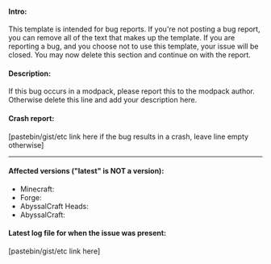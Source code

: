 #### Intro:

This template is intended for bug reports. If you're not posting a bug report, you can remove all of the text that makes up the template. If you are reporting a bug, and you choose not to use this template, your issue will be closed. You may now delete this section and continue on with the report.

#### Description:

If this bug occurs in a modpack, please report this to the modpack author. Otherwise delete this line and add your description here.

#### Crash report:

[pastebin/gist/etc link here if the bug results in a crash, leave line empty otherwise]

----

#### Affected versions ("latest" is **NOT** a version):
- Minecraft:
- Forge:
- AbyssalCraft Heads:
- AbyssalCraft:

#### Latest log file for when the issue was present:

[pastebin/gist/etc link here]

